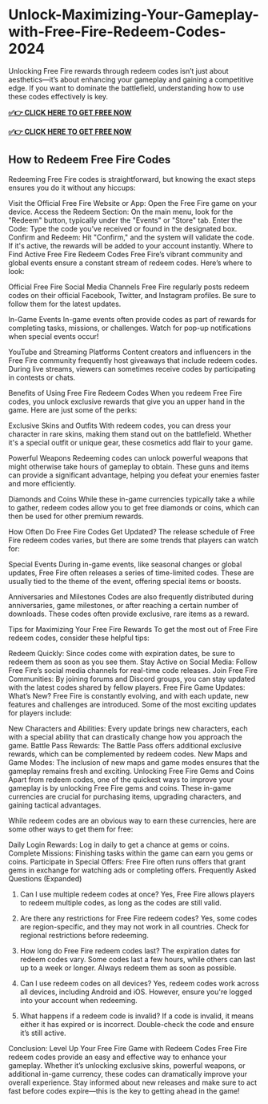 # Unlock-Maximizing-Your-Gameplay-with-Free-Fire-Redeem-Codes-2024

Unlocking Free Fire rewards through redeem codes isn’t just about aesthetics—it’s about enhancing your gameplay and gaining a competitive edge. If you want to dominate the battlefield, understanding how to use these codes effectively is key.

**[✅👉 CLICK HERE TO GET FREE NOW](https://millenniumit.xyz/freefire)**

**[✅👉 CLICK HERE TO GET FREE NOW](https://millenniumit.xyz/freefire)**

## How to Redeem Free Fire Codes
Redeeming Free Fire codes is straightforward, but knowing the exact steps ensures you do it without any hiccups:

Visit the Official Free Fire Website or App: Open the Free Fire game on your device.
Access the Redeem Section: On the main menu, look for the "Redeem" button, typically under the "Events" or "Store" tab.
Enter the Code: Type the code you’ve received or found in the designated box.
Confirm and Redeem: Hit "Confirm," and the system will validate the code. If it's active, the rewards will be added to your account instantly.
Where to Find Active Free Fire Redeem Codes
Free Fire’s vibrant community and global events ensure a constant stream of redeem codes. Here’s where to look:

Official Free Fire Social Media Channels
Free Fire regularly posts redeem codes on their official Facebook, Twitter, and Instagram profiles. Be sure to follow them for the latest updates.

In-Game Events
In-game events often provide codes as part of rewards for completing tasks, missions, or challenges. Watch for pop-up notifications when special events occur!

YouTube and Streaming Platforms
Content creators and influencers in the Free Fire community frequently host giveaways that include redeem codes. During live streams, viewers can sometimes receive codes by participating in contests or chats.

Benefits of Using Free Fire Redeem Codes
When you redeem Free Fire codes, you unlock exclusive rewards that give you an upper hand in the game. Here are just some of the perks:

Exclusive Skins and Outfits
With redeem codes, you can dress your character in rare skins, making them stand out on the battlefield. Whether it's a special outfit or unique gear, these cosmetics add flair to your game.

Powerful Weapons
Redeeming codes can unlock powerful weapons that might otherwise take hours of gameplay to obtain. These guns and items can provide a significant advantage, helping you defeat your enemies faster and more efficiently.

Diamonds and Coins
While these in-game currencies typically take a while to gather, redeem codes allow you to get free diamonds or coins, which can then be used for other premium rewards.

How Often Do Free Fire Codes Get Updated?
The release schedule of Free Fire redeem codes varies, but there are some trends that players can watch for:

Special Events
During in-game events, like seasonal changes or global updates, Free Fire often releases a series of time-limited codes. These are usually tied to the theme of the event, offering special items or boosts.

Anniversaries and Milestones
Codes are also frequently distributed during anniversaries, game milestones, or after reaching a certain number of downloads. These codes often provide exclusive, rare items as a reward.

Tips for Maximizing Your Free Fire Rewards
To get the most out of Free Fire redeem codes, consider these helpful tips:

Redeem Quickly: Since codes come with expiration dates, be sure to redeem them as soon as you see them.
Stay Active on Social Media: Follow Free Fire’s social media channels for real-time code releases.
Join Free Fire Communities: By joining forums and Discord groups, you can stay updated with the latest codes shared by fellow players.
Free Fire Game Updates: What’s New?
Free Fire is constantly evolving, and with each update, new features and challenges are introduced. Some of the most exciting updates for players include:

New Characters and Abilities: Every update brings new characters, each with a special ability that can drastically change how you approach the game.
Battle Pass Rewards: The Battle Pass offers additional exclusive rewards, which can be complemented by redeem codes.
New Maps and Game Modes: The inclusion of new maps and game modes ensures that the gameplay remains fresh and exciting.
Unlocking Free Fire Gems and Coins
Apart from redeem codes, one of the quickest ways to improve your gameplay is by unlocking Free Fire gems and coins. These in-game currencies are crucial for purchasing items, upgrading characters, and gaining tactical advantages.

While redeem codes are an obvious way to earn these currencies, here are some other ways to get them for free:

Daily Login Rewards: Log in daily to get a chance at gems or coins.
Complete Missions: Finishing tasks within the game can earn you gems or coins.
Participate in Special Offers: Free Fire often runs offers that grant gems in exchange for watching ads or completing offers.
Frequently Asked Questions (Expanded)
1. Can I use multiple redeem codes at once?
Yes, Free Fire allows players to redeem multiple codes, as long as the codes are still valid.

2. Are there any restrictions for Free Fire redeem codes?
Yes, some codes are region-specific, and they may not work in all countries. Check for regional restrictions before redeeming.

3. How long do Free Fire redeem codes last?
The expiration dates for redeem codes vary. Some codes last a few hours, while others can last up to a week or longer. Always redeem them as soon as possible.

4. Can I use redeem codes on all devices?
Yes, redeem codes work across all devices, including Android and iOS. However, ensure you're logged into your account when redeeming.

5. What happens if a redeem code is invalid?
If a code is invalid, it means either it has expired or is incorrect. Double-check the code and ensure it’s still active.

Conclusion: Level Up Your Free Fire Game with Redeem Codes
Free Fire redeem codes provide an easy and effective way to enhance your gameplay. Whether it’s unlocking exclusive skins, powerful weapons, or additional in-game currency, these codes can dramatically improve your overall experience. Stay informed about new releases and make sure to act fast before codes expire—this is the key to getting ahead in the game!
